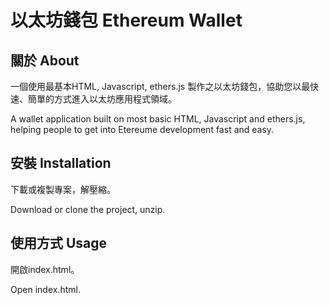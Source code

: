 # 以太坊錢包 Ethereum Wallet
## 關於 About
一個使用最基本HTML, Javascript, ethers.js 製作之以太坊錢包，協助您以最快速、簡單的方式進入以太坊應用程式領域。

A wallet application built on most basic HTML, Javascript and ethers.js, helping people to get into Etereume development fast and easy.

## 安裝 Installation
下載或複製專案，解壓縮。

Download or clone the project, unzip. 

## 使用方式 Usage
開啟index.html。

Open index.html. 
